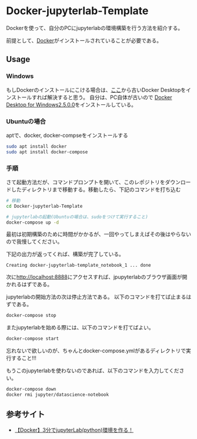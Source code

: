 # Docker-jupyterlab-Template

Dockerを使って、自分のPCにjupyterlabの環境構築を行う方法を紹介する。

前提として、[Docker](https://www.docker.com/products/docker-desktop)がインストールされていることが必要である。

## Usage

### Windows

もしDockerのインストールにこける場合は、[ここ](https://docs.docker.com/desktop/windows/release-notes/)から古いDocker Desktopをインストールすれば解決すると思う。
自分は、PC自体が古いので [Docker Desktop for Windows2.5.0.0](https://docs.docker.com/desktop/windows/release-notes/2.x/)をインストールしている。

### Ubuntuの場合

aptで、docker, docker-compseをインストールする

```bash
sudo apt install docker
sudo apt install docker-compose
```

### 手順

さて起動方法だが、コマンドプロンプトを開いて、このレポジトリをダウンロードしたディレクトリまで移動する。移動したら、下記のコマンドを打ち込む

```bash
# 移動
cd Docker-jupyterlab-Template

# jupyterlabの起動(Ubuntuの場合は、sudoをつけて実行すること)
docker-compose up -d
```

最初は初期構築のために時間がかかるが、一回やってしまえばその後はやらないので我慢してください。

下記の出力が返ってくれば、構築が完了している。

```
Creating docker-jupyterlab-template_notebook_1 ... done
```

次に[http://localhost:8888](http://localhost:8888)にアクセスすれば、jpupyterlabのブラウザ画面が開かれるはずである。

jupyterlabの開始方法の次は停止方法である。
以下のコマンドを打てば止まるはずである。

```bash
docker-compose stop
```

またjupyterlabを始める際には、以下のコマンドを打てばよい。

```bash
docker-compose start 
```

忘れないで欲しいのが、ちゃんとdocker-compose.ymlがあるディレクトリで実行すること!!!

もうこのjupyterlabを使わないのであれば、以下のコマンドを入力してください。

```bash
docker-compose down
docker rmi jupyter/datascience-notebook
```

## 参考サイト

- [【Docker】3分でjupyterLab(python)環境を作る！](https://qiita.com/hgaiji/items/edf71435d0565257f980)

